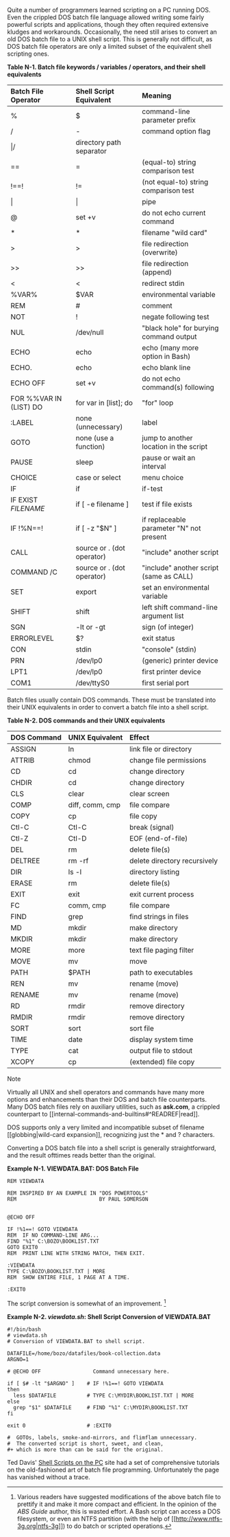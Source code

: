 Quite a number of programmers learned scripting on a PC running DOS. Even the crippled DOS batch file language allowed writing some fairly powerful scripts and applications, though they often required extensive kludges and workarounds. Occasionally, the need still arises to convert an old DOS batch file to a UNIX shell script. This is generally not difficult, as DOS batch file operators are only a limited subset of the equivalent shell scripting ones.

**Table N-1. Batch file keywords / variables / operators, and their shell equivalents**

|Batch File Operator|Shell Script Equivalent|Meaning|
|:--|:--|:--|
|%|$|command-line parameter prefix|
|/|-|command option flag|
|\|/|directory path separator|
|==|=|(equal-to) string comparison test|
|!==!|!=|(not equal-to) string comparison test|
|\||\||pipe|
|@|set +v|do not echo current command|
|*|*|filename "wild card"|
|>|>|file redirection (overwrite)|
|>>|>>|file redirection (append)|
|<|<|redirect stdin|
|%VAR%|$VAR|environmental variable|
|REM|#|comment|
|NOT|!|negate following test|
|NUL|/dev/null|"black hole" for burying command output|
|ECHO|echo|echo (many more option in Bash)|
|ECHO.|echo|echo blank line|
|ECHO OFF|set +v|do not echo command(s) following|
|FOR %%VAR IN (LIST) DO|for var in [list]; do|"for" loop|
|:LABEL|none (unnecessary)|label|
|GOTO|none (use a function)|jump to another location in the script|
|PAUSE|sleep|pause or wait an interval|
|CHOICE|case or select|menu choice|
|IF|if|if-test|
|IF EXIST _FILENAME_|if [ -e filename ]|test if file exists|
|IF !%N==!|if [ -z "$N" ]|if replaceable parameter "N" not present|
|CALL|source or . (dot operator)|"include" another script|
|COMMAND /C|source or . (dot operator)|"include" another script (same as CALL)|
|SET|export|set an environmental variable|
|SHIFT|shift|left shift command-line argument list|
|SGN|-lt or -gt|sign (of integer)|
|ERRORLEVEL|$?|exit status|
|CON|stdin|"console" (stdin)|
|PRN|/dev/lp0|(generic) printer device|
|LPT1|/dev/lp0|first printer device|
|COM1|/dev/ttyS0|first serial port|

Batch files usually contain DOS commands. These must be translated into their UNIX equivalents in order to convert a batch file into a shell script.

**Table N-2. DOS commands and their UNIX equivalents**

|DOS Command|UNIX Equivalent|Effect|
|:--|:--|:--|
|ASSIGN|ln|link file or directory|
|ATTRIB|chmod|change file permissions|
|CD|cd|change directory|
|CHDIR|cd|change directory|
|CLS|clear|clear screen|
|COMP|diff, comm, cmp|file compare|
|COPY|cp|file copy|
|Ctl-C|Ctl-C|break (signal)|
|Ctl-Z|Ctl-D|EOF (end-of-file)|
|DEL|rm|delete file(s)|
|DELTREE|rm -rf|delete directory recursively|
|DIR|ls -l|directory listing|
|ERASE|rm|delete file(s)|
|EXIT|exit|exit current process|
|FC|comm, cmp|file compare|
|FIND|grep|find strings in files|
|MD|mkdir|make directory|
|MKDIR|mkdir|make directory|
|MORE|more|text file paging filter|
|MOVE|mv|move|
|PATH|$PATH|path to executables|
|REN|mv|rename (move)|
|RENAME|mv|rename (move)|
|RD|rmdir|remove directory|
|RMDIR|rmdir|remove directory|
|SORT|sort|sort file|
|TIME|date|display system time|
|TYPE|cat|output file to stdout|
|XCOPY|cp|(extended) file copy|

> [!note]
> Virtually all UNIX and shell operators and commands have many more options and enhancements than their DOS and batch file counterparts. Many DOS batch files rely on auxiliary utilities, such as **ask.com**, a crippled counterpart to [[internal-commands-and-builtins#^READREF|read]].
>
> DOS supports only a very limited and incompatible subset of filename [[globbing|wild-card expansion]], recognizing just the * and ? characters.

Converting a DOS batch file into a shell script is generally straightforward, and the result ofttimes reads better than the original.

**Example N-1. VIEWDATA.BAT: DOS Batch File**

```
REM VIEWDATA

REM INSPIRED BY AN EXAMPLE IN "DOS POWERTOOLS"
REM                           BY PAUL SOMERSON


@ECHO OFF

IF !%1==! GOTO VIEWDATA
REM  IF NO COMMAND-LINE ARG...
FIND "%1" C:\BOZO\BOOKLIST.TXT
GOTO EXIT0
REM  PRINT LINE WITH STRING MATCH, THEN EXIT.

:VIEWDATA
TYPE C:\BOZO\BOOKLIST.TXT | MORE
REM  SHOW ENTIRE FILE, 1 PAGE AT A TIME.

:EXIT0
```

The script conversion is somewhat of an improvement. [^1]

**Example N-2. _viewdata.sh_: Shell Script Conversion of VIEWDATA.BAT**

```
#!/bin/bash
# viewdata.sh
# Conversion of VIEWDATA.BAT to shell script.

DATAFILE=/home/bozo/datafiles/book-collection.data
ARGNO=1

# @ECHO OFF                 Command unnecessary here.

if [ $# -lt "$ARGNO" ]    # IF !%1==! GOTO VIEWDATA
then
  less $DATAFILE          # TYPE C:\MYDIR\BOOKLIST.TXT | MORE
else
  grep "$1" $DATAFILE     # FIND "%1" C:\MYDIR\BOOKLIST.TXT
fi  

exit 0                    # :EXIT0

#  GOTOs, labels, smoke-and-mirrors, and flimflam unnecessary.
#  The converted script is short, sweet, and clean,
#+ which is more than can be said for the original.
```

Ted Davis' [Shell Scripts on the PC](http://www.maem.umr.edu/batch/) site had a set of comprehensive tutorials on the old-fashioned art of batch file programming. Unfortunately the page has vanished without a trace.

[^1]: Various readers have suggested modifications of the above batch file to prettify it and make it more compact and efficient. In the opinion of the _ABS Guide_ author, this is wasted effort. A Bash script can access a DOS filesystem, or even an NTFS partition (with the help of [[http://www.ntfs-3g.org|ntfs-3g]]) to do batch or scripted operations.
